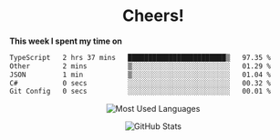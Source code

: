 <h1 align="center">Cheers!</h1>

**This week I spent my time on**
<!--START_SECTION:waka-->

```txt
TypeScript   2 hrs 37 mins   ████████████████████████▒   97.35 %
Other        2 mins          ▒░░░░░░░░░░░░░░░░░░░░░░░░   01.29 %
JSON         1 min           ▒░░░░░░░░░░░░░░░░░░░░░░░░   01.04 %
C#           0 secs          ░░░░░░░░░░░░░░░░░░░░░░░░░   00.32 %
Git Config   0 secs          ░░░░░░░░░░░░░░░░░░░░░░░░░   00.01 %
```

<!--END_SECTION:waka-->

<p align="center"><img src="https://github-readme-stats.vercel.app/api/top-langs/?username=thnkrn&layout=compact&hide=html&theme=tokyonight" alt="Most Used Languages" /></p>

<p align="center"><img src="https://github-readme-stats.vercel.app/api?username=thnkrn&show_icons=true&count_private=true&theme=tokyonight&show=reviews&hide_rank=false&rank_icon=github" alt="GitHub Stats" /></p>

<!-- <p align="center"><a href="https://wakatime.com"><img src="https://wakatime.com/share/@thnkrn/40092326-d1bd-471b-89da-9a7c63939402.png" /></p>
 -->

